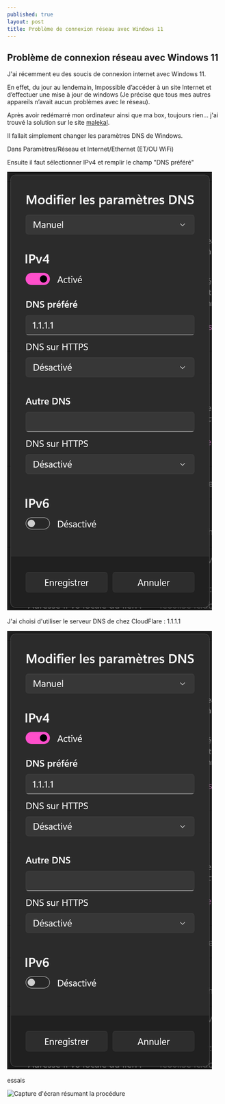 ```yaml
---
published: true
layout: post
title: Problème de connexion réseau avec Windows 11
---
```


## Problème de connexion réseau avec Windows 11

J'ai récemment eu des soucis de connexion internet avec Windows 11.

En effet, du jour au lendemain, Impossible d’accéder à un site Internet et d’effectuer une mise à jour de windows (Je précise que tous mes autres appareils n’avait aucun problèmes avec le réseau). 

Après avoir redémarré mon ordinateur ainsi que ma box, toujours rien… j'ai trouvé la solution sur le site [malekal](https://www.malekal.com/pas-internet-windows-11-probleme-internet/).

Il fallait simplement changer les paramètres DNS de Windows.

Dans Paramètres/Réseau et Internet/Ethernet (ET/OU WiFi)

Ensuite il faut sélectionner IPv4 et remplir le champ "DNS préféré"

![Capture d'écran résumant la procédure](/_posts/2023-08-13-panne-reseau_1.png)

J'ai choisi d'utiliser le serveur DNS de chez CloudFlare : 1.1.1.1

![Capture d'écran résumant la procédure](/images/2023-08-13-panne-reseau_1.png)

essais

![Capture d'écran résumant la procédure](/assets/images/2023-08-13-panne-reseau_1.png)
